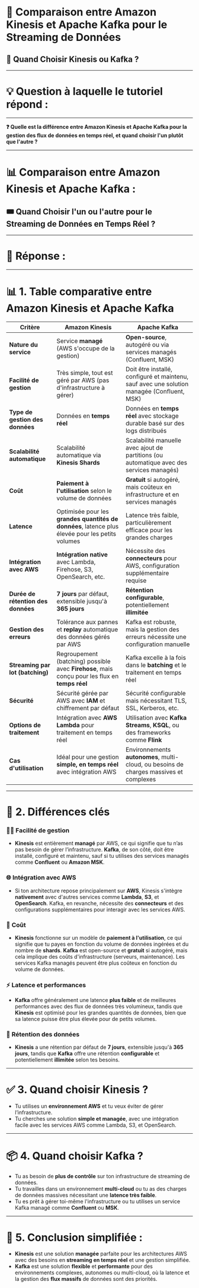 # 🚀 Comparaison entre Amazon Kinesis et Apache Kafka pour le Streaming de Données  
## 🎯 Quand Choisir Kinesis ou Kafka ?  

---

# 💡 Question à laquelle le tutoriel répond :
----------------------

**❓ Quelle est la différence entre Amazon Kinesis et Apache Kafka pour la gestion des flux de données en temps réel, et quand choisir l'un plutôt que l'autre ?**

---

# 📊 Comparaison entre Amazon Kinesis et Apache Kafka :  
## 🎟️ Quand Choisir l'un ou l'autre pour le Streaming de Données en Temps Réel ? 





----------------------
# 📝 Réponse :
----------------------

# 📊 1. Table comparative entre Amazon Kinesis et Apache Kafka

| **Critère**                      | **Amazon Kinesis**                          | **Apache Kafka**                              |
|-----------------------------------|---------------------------------------------|-----------------------------------------------|
| **Nature du service**             | Service **managé** (AWS s'occupe de la gestion) | **Open-source**, autogéré ou via services managés (Confluent, MSK) |
| **Facilité de gestion**           | Très simple, tout est géré par AWS (pas d'infrastructure à gérer) | Doit être installé, configuré et maintenu, sauf avec une solution managée (Confluent, MSK) |
| **Type de gestion des données**   | Données en **temps réel** | Données en **temps réel** avec stockage durable basé sur des logs distribués |
| **Scalabilité automatique**       | Scalabilité automatique via **Kinesis Shards** | Scalabilité manuelle avec ajout de partitions (ou automatique avec des services managés) |
| **Coût**                          | **Paiement à l'utilisation** selon le volume de données | **Gratuit** si autogéré, mais coûteux en infrastructure et en services managés |
| **Latence**                       | Optimisée pour les **grandes quantités de données**, latence plus élevée pour les petits volumes | Latence très faible, particulièrement efficace pour les grandes charges |
| **Intégration avec AWS**          | **Intégration native** avec Lambda, Firehose, S3, OpenSearch, etc. | Nécessite des **connecteurs** pour AWS, configuration supplémentaire requise |
| **Durée de rétention des données**| **7 jours** par défaut, extensible jusqu'à **365 jours** | **Rétention configurable**, potentiellement **illimitée** |
| **Gestion des erreurs**           | Tolérance aux pannes et **replay** automatique des données gérés par AWS | Kafka est robuste, mais la gestion des erreurs nécessite une configuration manuelle |
| **Streaming par lot (batching)**  | Regroupement (batching) possible avec **Firehose**, mais conçu pour les flux en **temps réel** | Kafka excelle à la fois dans le **batching** et le traitement en temps réel |
| **Sécurité**                      | Sécurité gérée par AWS avec **IAM** et chiffrement par défaut | Sécurité configurable mais nécessitant TLS, SSL, Kerberos, etc. |
| **Options de traitement**         | Intégration avec **AWS Lambda** pour traitement en temps réel | Utilisation avec **Kafka Streams**, **KSQL**, ou des frameworks comme **Flink** |
| **Cas d'utilisation**             | Idéal pour une gestion **simple, en temps réel** avec intégration AWS | Environnements **autonomes**, multi-cloud, ou besoins de charges massives et complexes |

---

# 🔄 2. Différences clés

### 🧑‍💻 **Facilité de gestion**  
- **Kinesis** est entièrement **managé** par AWS, ce qui signifie que tu n’as pas besoin de gérer l’infrastructure. **Kafka**, de son côté, doit être installé, configuré et maintenu, sauf si tu utilises des services managés comme **Confluent** ou **Amazon MSK**.

### 🌐 **Intégration avec AWS**  
- Si ton architecture repose principalement sur **AWS**, Kinesis s'intègre **nativement** avec d'autres services comme **Lambda**, **S3**, et **OpenSearch**. Kafka, en revanche, nécessite des **connecteurs** et des configurations supplémentaires pour interagir avec les services AWS.

### 💸 **Coût**  
- **Kinesis** fonctionne sur un modèle de **paiement à l'utilisation**, ce qui signifie que tu payes en fonction du volume de données ingérées et du nombre de **shards**. **Kafka** est open-source et **gratuit** si autogéré, mais cela implique des coûts d'infrastructure (serveurs, maintenance). Les services Kafka managés peuvent être plus coûteux en fonction du volume de données.

### ⚡ **Latence et performances**  
- **Kafka** offre généralement une latence **plus faible** et de meilleures performances avec des flux de données très volumineux, tandis que **Kinesis** est optimisé pour les grandes quantités de données, bien que sa latence puisse être plus élevée pour de petits volumes.

### 📆 **Rétention des données**  
- **Kinesis** a une rétention par défaut de **7 jours**, extensible jusqu'à **365 jours**, tandis que **Kafka** offre une rétention **configurable** et potentiellement **illimitée** selon tes besoins.

---

# ✅ 3. Quand choisir Kinesis ?

- Tu utilises un **environnement AWS** et tu veux éviter de gérer l’infrastructure.
- Tu cherches une solution **simple et managée**, avec une intégration facile avec les services AWS comme Lambda, S3, et OpenSearch.

---

# 📦 4. Quand choisir Kafka ?

- Tu as besoin de **plus de contrôle** sur ton infrastructure de streaming de données.
- Tu travailles dans un environnement **multi-cloud** ou tu as des charges de données massives nécessitant une **latence très faible**.
- Tu es prêt à gérer toi-même l'infrastructure ou tu utilises un service Kafka managé comme **Confluent** ou **MSK**.

---

# 🎯 5. Conclusion simplifiée :
- **Kinesis** est une solution **managée** parfaite pour les architectures AWS avec des besoins en **streaming en temps réel** et une gestion simplifiée.
- **Kafka** est une solution **flexible** et **performante** pour des environnements complexes, autonomes ou multi-cloud, où la latence et la gestion des **flux massifs** de données sont des priorités.
